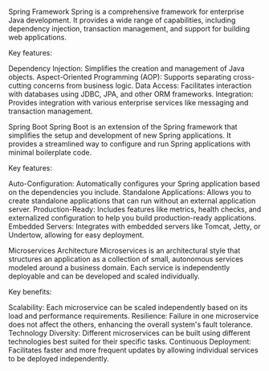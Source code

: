 Spring Framework
Spring is a comprehensive framework for enterprise Java development. It provides a wide range of capabilities, including dependency injection, transaction management, and support for building web applications.

Key features:

Dependency Injection: Simplifies the creation and management of Java objects.
Aspect-Oriented Programming (AOP): Supports separating cross-cutting concerns from business logic.
Data Access: Facilitates interaction with databases using JDBC, JPA, and other ORM frameworks.
Integration: Provides integration with various enterprise services like messaging and transaction management.

Spring Boot
Spring Boot is an extension of the Spring framework that simplifies the setup and development of new Spring applications. It provides a streamlined way to configure and run Spring applications with minimal boilerplate code.

Key features:

Auto-Configuration: Automatically configures your Spring application based on the dependencies you include.
Standalone Applications: Allows you to create standalone applications that can run without an external application server.
Production-Ready: Includes features like metrics, health checks, and externalized configuration to help you build production-ready applications.
Embedded Servers: Integrates with embedded servers like Tomcat, Jetty, or Undertow, allowing for easy deployment.

Microservices Architecture
Microservices is an architectural style that structures an application as a collection of small, autonomous services modeled around a business domain. Each service is independently deployable and can be developed and scaled individually.

Key benefits:

Scalability: Each microservice can be scaled independently based on its load and performance requirements.
Resilience: Failure in one microservice does not affect the others, enhancing the overall system's fault tolerance.
Technology Diversity: Different microservices can be built using different technologies best suited for their specific tasks.
Continuous Deployment: Facilitates faster and more frequent updates by allowing individual services to be deployed independently.
